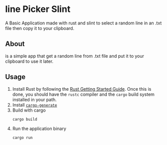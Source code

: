 # line Picker Slint
A Basic Application made with rust and slint to select a random line in an .txt file then copy it to your clipboard.

## About
is a simple app that get a random line from .txt file and put it to your clipboard to use it later.

## Usage

1. Install Rust by following the [Rust Getting Started Guide](https://www.rust-lang.org/learn/get-started).
   Once this is done, you should have the ```rustc``` compiler and the ```cargo``` build system installed in your path.
2. Install [`cargo-generate`](https://github.com/cargo-generate/cargo-generate)  
3. Build with cargo
    ```
    cargo build
    ```
4. Run the application binary
     ```
     cargo run
     ```

